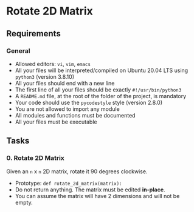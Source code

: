# Rotate 2D Matrix
## Requirements
### General
- Allowed editors: ```vi```, ```vim```, ```emacs```
- All your files will be interpreted/compiled on Ubuntu 20.04 LTS using ```python3``` (version 3.8.10)
- All your files should end with a new line
- The first line of all your files should be exactly ```#!/usr/bin/python3```
- A ```README.md``` file, at the root of the folder of the project, is mandatory
- Your code should use the ```pycodestyle``` style (version 2.8.0)
- You are not allowed to import any module
- All modules and functions must be documented
- All your files must be executable

## Tasks
### 0. Rotate 2D Matrix
Given an ```n``` x ```n``` 2D matrix, rotate it 90 degrees clockwise.

  - Prototype: ```def rotate_2d_matrix(matrix):```
  - Do not return anything. The matrix must be edited **in-place**.
  - You can assume the matrix will have 2 dimensions and will not be empty.
